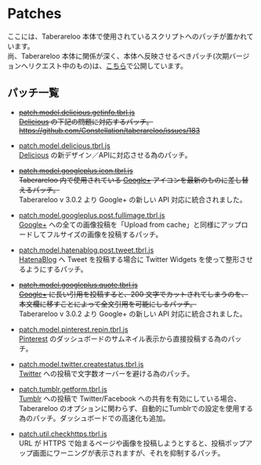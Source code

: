 # Patches

ここには、Taberareloo 本体で使用されているスクリプトへのパッチが置かれています。  
尚、Taberareloo 本体に関係が深く、本体へ反映させるべきパッチ(次期バージョンへリクエスト中のもの)は、[こちら](https://gist.github.com/YungSang)で公開しています。

## パッチ一覧

* <del>[patch.model.delicious.getinfo.tbrl.js](https://raw.github.com/YungSang/patches-for-taberareloo/master/patches/patch.model.delicious.getinfo.tbrl.js)  
	[Delicious](https://delicious.com) の下記の問題に対応するパッチ。  
	https://github.com/Constellation/taberareloo/issues/183</del>

* [patch.model.delicious.tbrl.js](https://raw.github.com/YungSang/patches-for-taberareloo/master/patches/patch.model.delicious.tbrl.js)  
	[Delicious](https://delicious.com) の新デザイン／APIに対応させる為のパッチ。

* <del>[patch.model.googleplus.icon.tbrl.js](https://raw.github.com/YungSang/patches-for-taberareloo/master/patches/patch.model.googleplus.icon.tbrl.js)  
	Taberareloo 内で使用されている [Google+](https://plus.google.com) アイコンを最新のものに差し替えるパッチ。</del>  
	Taberareloo v 3.0.2 より Google+ の新しい API 対応に統合されました。

* [patch.model.googleplus.post.fullimage.tbrl.js](https://raw.github.com/YungSang/patches-for-taberareloo/master/patches/patch.model.googleplus.post.fullimage.tbrl.js)  
	[Google+](https://plus.google.com) への全ての画像投稿を「Upload from cache」と同様にアップロードしてフルサイズの画像を投稿するパッチ。

* [patch.model.hatenablog.post.tweet.tbrl.js](https://raw.github.com/YungSang/patches-for-taberareloo/master/patches/patch.model.hatenablog.post.tweet.tbrl.js)  
	[HatenaBlog](http://hatenablog.com/) へ Tweet を投稿する場合に Twitter Widgets を使って整形させるようにするパッチ。

* <del>[patch.model.googleplus.quote.tbrl.js](https://raw.github.com/YungSang/patches-for-taberareloo/master/patches/patch.model.googleplus.quote.tbrl.js)  
  [Google+](https://plus.google.com) に長い引用を投稿すると、200 文字でカットされてしまうのを、本文欄に移すことによって全文引用を可能にしるパッチ。</del>  
  Taberareloo v 3.0.2 より Google+ の新しい API 対応に統合されました。

* [patch.model.pinterest.repin.tbrl.js](https://raw.github.com/YungSang/patches-for-taberareloo/master/patches/patch.model.pinterest.repin.tbrl.js)  
	[Pinterest](http://pinterest.com) のダッシュボードのサムネイル表示から直接投稿する為のパッチ。

* [patch.model.twitter.createstatus.tbrl.js](https://raw.github.com/YungSang/patches-for-taberareloo/master/patches/patch.model.twitter.createstatus.tbrl.js)  
	[Twitter](https://twitter.com) への投稿で文字数オーバーを避ける為のパッチ。

* [patch.tumblr.getform.tbrl.js](https://raw.github.com/YungSang/patches-for-taberareloo/master/patches/patch.tumblr.getform.tbrl.js)  
	[Tumblr](http://www.tumblr.com) への投稿で Twitter/Facebook への共有を有効にしている場合、Taberareloo のオプションに関わらず、自動的にTumblrでの設定を使用する為のパッチ。ダッシュボードでの高速化も追加。

* [patch.util.checkhttps.tbrl.js](https://raw.github.com/YungSang/patches-for-taberareloo/master/patches/patch.util.checkhttps.tbrl.js)  
	URL が HTTPS で始まるページや画像を投稿しようとすると、投稿ポップアップ画面にワーニングが表示されますが、それを抑制するパッチ。
